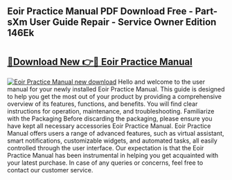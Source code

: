 ## Eoir Practice Manual PDF Download Free - Part-sXm User Guide Repair - Service Owner Edition 146Ek

# <h2><a href="http://bc32629.oget.top/?id=Eoir+Practice+Manual">🔗Download New 👉🔴 Eoir Practice Manual</a></h2>

[![Eoir Practice Manual new download](https://i.imgur.com/5g1atiW.png)](http://bc32629.oget.top/?id=Eoir+Practice+Manual)
Hello and welcome to the user manual for your newly installed Eoir Practice Manual. This guide is designed to help you get the most out of your product by providing a comprehensive overview of its features, functions, and benefits. You will find clear instructions for operation, maintenance, and troubleshooting. Familiarize with the Packaging Before discarding the packaging, please ensure you have kept all necessary accessories Eoir Practice Manual. Eoir Practice Manual offers users a range of advanced features, such as virtual assistant, smart notifications, customizable widgets, and automated tasks, all easily controlled through the user interface. Our expectation is that the Eoir Practice Manual has been instrumental in helping you get acquainted with your latest purchase. In case of any queries or concerns, feel free to contact our customer service.
